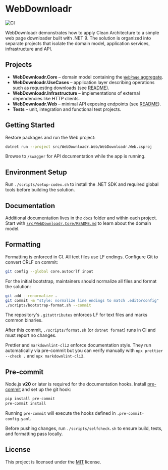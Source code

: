 # WebDownloadr

![CI](https://github.com/beriniwlew/webdownloadr/actions/workflows/ci.yml/badge.svg?branch=main)

WebDownloadr demonstrates how to apply Clean Architecture to a simple web page downloader built with .NET 9. The solution is organized into
separate projects that isolate the domain model, application services, infrastructure and API.

## Projects

- **WebDownloadr.Core** – domain model containing the [`WebPage` aggregate](src/WebDownloadr.Core/WebPageAggregate/README.md).
- **WebDownloadr.UseCases** – application layer describing operations such as requesting downloads (see
  [README](src/WebDownloadr.UseCases/README.md)).
- **WebDownloadr.Infrastructure** – implementations of external dependencies like HTTP clients.
- **WebDownloadr.Web** – minimal API exposing endpoints (see [README](src/WebDownloadr.Web/README.md)).
- **Tests** – unit, integration and functional test projects.

## Getting Started

Restore packages and run the Web project:

```bash
dotnet run --project src/WebDownloadr.Web/WebDownloadr.Web.csproj
```

Browse to `/swagger` for API documentation while the app is running.

## Environment Setup

Run `./scripts/setup-codex.sh` to install the .NET SDK and required global tools before building the solution.

## Documentation

Additional documentation lives in the `docs` folder and within each project. Start with
[`src/WebDownloadr.Core/README.md`](src/WebDownloadr.Core/README.md) to learn about the domain model.

## Formatting

Formatting is enforced in CI. All text files use LF endings. Configure Git to convert CRLF on commit:

```bash
git config --global core.autocrlf input
```

For the initial bootstrap, maintainers should normalize all files and format the solution:

```bash
git add --renormalize .
git commit -m "style: normalize line endings to match .editorconfig"
./scripts/bootstrap-format.sh --commit
```

The repository's `.gitattributes` enforces LF for text files and marks common binaries.

After this commit, `./scripts/format.sh` (or `dotnet format`) runs in CI and must report no changes.

Prettier and `markdownlint-cli2` enforce documentation style. They run automatically via pre-commit but you can verify manually with
`npx prettier --check .` and `npx markdownlint-cli2`.

## Pre-commit

Node.js **v20** or later is required for the documentation hooks. Install [pre-commit](https://pre-commit.com/) and set up the git hook:

```bash
pip install pre-commit
pre-commit install
```

Running `pre-commit` will execute the hooks defined in `.pre-commit-config.yaml`.

Before pushing changes, run `./scripts/selfcheck.sh` to ensure build, tests, and formatting pass locally.

## License

This project is licensed under the [MIT](LICENSE) license.
